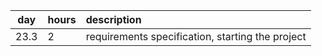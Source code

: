 | day | hours | description  |
| :----:|:-----| :-----|
| 23.3 | 2    | requirements specification, starting the project |
